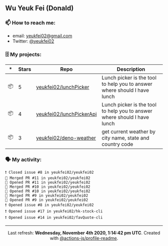 ## Wu Yeuk Fei (Donald)

### 📫 How to reach me:

- email: [yeukfei02@gmail.com](yeukfei02@gmail.com)
- Twitter: [@yeukfei02](https://twitter.com/yeukfei02)

### 🗄 My projects:

|*|Stars|Repo|Description|
|---|---|---|---|
| 📦 | 5 | [yeukfei02/lunchPicker](https://github.com/yeukfei02/lunchPicker) | Lunch picker is the tool to help you to answer where should I have lunch |
| 📦 | 4 | [yeukfei02/lunchPickerApi](https://github.com/yeukfei02/lunchPickerApi) | Lunch picker is the tool to help you to answer where should I have lunch |
| 📦 | 3 | [yeukfei02/deno-weather](https://github.com/yeukfei02/deno-weather) | get current weather by city name, state and country code |

### 🗣 My activity:

```
❗️ Closed issue #8 in yeukfei02/yeukfei02
🎉 Merged PR #11 in yeukfei02/yeukfei02
💪 Opened PR #11 in yeukfei02/yeukfei02
🎉 Merged PR #10 in yeukfei02/yeukfei02
💪 Opened PR #10 in yeukfei02/yeukfei02
🎉 Merged PR #9 in yeukfei02/yeukfei02
💪 Opened PR #9 in yeukfei02/yeukfei02
❗️ Opened issue #8 in yeukfei02/yeukfei02
❗️ Opened issue #17 in yeukfei02/hk-stock-cli
❗️ Opened issue #14 in yeukfei02/favQuote-cli
```

<!-- <img src="https://github-readme-stats.vercel.app/api?username=yeukfei02&show_icons=true&count_private=true&theme=radical" />

<img src="https://github-readme-stats.vercel.app/api/top-langs/?username=yeukfei02&theme=radical" /> -->

---

<p align="center">Last refresh: <b>Wednesday, November 4th 2020, 1:14:42 pm UTC</b>. Created with <a href=https://github.com/marketplace/actions/profile-readme>@actions-js/profile-readme</a>.</p>

